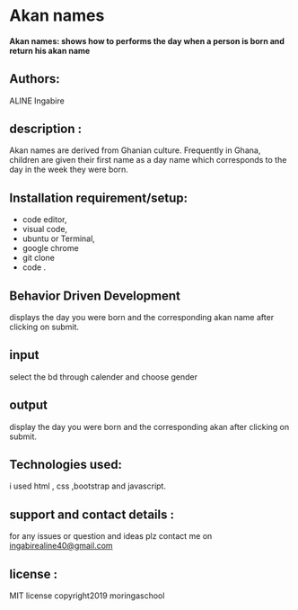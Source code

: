 # Akan names

#### Akan names: shows how to performs  the day when a person is born and return his akan name
## Authors: 
ALINE Ingabire
## description :
 Akan names are derived from Ghanian culture. Frequently in Ghana, children are given their first name as a day name which corresponds to the day in the week they were born.
## Installation requirement/setup:
- code editor,
- visual code,
- ubuntu or Terminal,
-  google chrome
- git clone
- code .
## Behavior Driven Development
displays the day you were born and the corresponding akan name after clicking on submit.
## input
select the bd through calender and choose gender
## output
display the day you were born and the corresponding akan after clicking on submit. 

## Technologies used: 
 i used html , css
,bootstrap and javascript.
## support and contact details : 
for any issues or question and ideas plz contact me on ingabirealine40@gmail.com 
## license : 
MIT license 
copyright2019 moringaschool